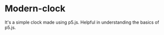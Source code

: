 # Modern-clock

It's a simple clock made using p5.js. Helpful in understanding the basics of p5.js.

